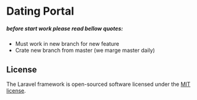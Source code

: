 # Dating Portal
##### before start work please read bellow quotes:
- Must work in new branch for new feature
- Crate new branch from master (we marge master daily)

## License

The Laravel framework is open-sourced software licensed under the [MIT license](https://opensource.org/licenses/MIT).
